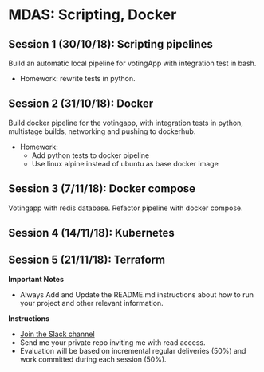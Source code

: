 #  MDAS: Scripting, Docker

## Session 1 (30/10/18): Scripting pipelines
Build an automatic local pipeline for votingApp with integration test in bash.
* Homework: rewrite tests in python.

## Session 2 (31/10/18): Docker
Build docker pipeline for the votingapp, with integration tests in python, multistage builds, networking and pushing to dockerhub.
* Homework: 
  * Add python tests to docker pipeline
  * Use linux alpine instead of ubuntu as base docker image

## Session 3 (7/11/18): Docker compose
Votingapp with redis database.
Refactor pipeline with docker compose.

## Session 4 (14/11/18): Kubernetes
## Session 5 (21/11/18): Terraform

**Important Notes**
  * Always Add and Update the README.md instructions about how to run your project and other relevant information.

**Instructions**
  * [Join the Slack channel](https://join.slack.com/t/mdas-principios/shared_invite/enQtNDY3NTg5NzE0NjMwLWE0MDU3MWU1MzExOTVlM2M0NmJhMDIxZTJhMDQ1YTM0MTIxOTkxMGI4NWUzMmVlY2Y2MmQ2NjJmYmM0NzE1MjE)
  * Send me your private repo inviting me with read access.
  * Evaluation will be based on incremental regular deliveries (50%) and work committed during each session (50%).